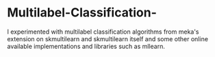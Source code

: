 # Multilabel-Classification-

I experimented with multilabel classification algorithms from meka's extension on skmultilearn and skmultilearn itself and some other online available implementations and libraries such as mllearn.
